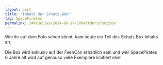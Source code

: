 ```yaml
---
layout: post
title: "Inhalt der Schatz.Box"
tag: SpacePirates
permalink: /Aktuelles/2014-06-17-InhaltderSchatzBox
---
```


<p>Wie ihr auf dem Foto sehen könnt, kam heute ein Teil des Schatz.Box Inhalts an.<br/>
<br/>
Die Box wird exklusiv auf der FeenCon erhältlich sein und weil SpacePirates 6 Jahre alt wird auf genauso viele Exemplare limitiert sein!</p>
